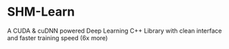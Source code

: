 # SHM-Learn
A CUDA &amp; cuDNN powered Deep Learning C++ Library with clean interface and faster training speed (6x more)
